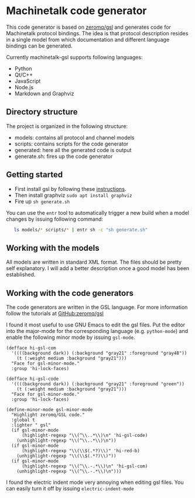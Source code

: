 # Machinetalk code generator
  This code generator is based on [zeromq/gsl](https://github.com/zeromq/gsl) and generates code for
  Machinetalk protocol bindings. The idea is that protocol description
  resides in a single model from which documentation and different
  language bindings can be generated.

  Currently machinetalk-gsl supports following languages:
  - Python
  - Qt/C++
  - JavaScript
  - Node.js
  - Markdown and Graphviz

## Directory structure
   The project is organized in the following structure:
   - models: contains all protocol and channel models
   - scripts: contains scripts for the code generator
   - generated: here all the generated code is output
   - generate.sh: fires up the code generator

## Getting started
   - First install gsl by following these [instructions](https://github.com/zeromq/gsl#toc3-32).
   - Then install graphviz `sudo apt install graphviz`
   - Fire up `sh generate.sh`

   You can use the `entr` tool to automatically trigger a new build
   when a model changes by issuing following command:

```bash
   ls models/* scripts/* | entr sh -c "sh generate.sh"
```

## Working with the models
   All models are written in standard XML format. The files should be
   pretty self explanatory. I will add a better description once a
   good model has been established.

## Working with the code generators
   The code generators are written in the GSL language. For more
   information follow the tutorials at [GitHub:zeromq/gsl](https://github.com/zeromq/gsl#starting-with-gsl)

   I found it most useful to use GNU Emacs to edit the gsl
   files. Put the editor into the major-mode for the corresponding language
   (e.g. `python-mode`) and enable the following minor mode by issuing
   `gsl-mode`.

```emacs-lisp
(defface hi-gsl-com
  '((((background dark)) (:background "gray21" :foreground "gray48"))
    (t (:weight medium :background "gray21")))
  "Face for gsl-minor-mode."
  :group 'hi-lock-faces)

(defface hi-gsl-code
  '((((background dark)) (:background "gray21" :foreground "green"))
    (t (:weight medium :background "gray21")))
  "Face for gsl-minor-mode."
  :group 'hi-lock-faces)

(define-minor-mode gsl-minor-mode
  "Highlight zeromq/GSL code."
  :global t
  :lighter " gsl"
  (if gsl-minor-mode
      (highlight-regexp "\\(^\\..*\\)\n" 'hi-gsl-code)
    (unhighlight-regexp "\\(^\\..*\\)\n"))
  (if gsl-minor-mode
      (highlight-regexp "\\(\\$(.*?)\\)" 'hi-red-b)
    (unhighlight-regexp "\\(\\$(.*?)\\)"))
  (if gsl-minor-mode
      (highlight-regexp "\\(^\\.-.*\\)\n" 'hi-gsl-com)
    (unhighlight-regexp "\\(^\\.-.*\\)\n")))
```

I found the electric indent mode very annoying when editing gsl files.
You can easily turn it off by issuing `electric-indent-mode`
